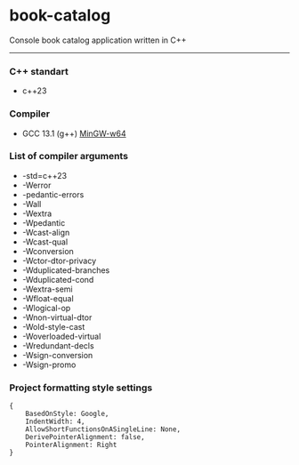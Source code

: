 # book-catalog

Console book catalog application written in C++

---

### C++ standart

- c++23

### Compiler

- GCC 13.1 (g++) [MinGW-w64](https://code.visualstudio.com/docs/cpp/config-mingw)

### List of compiler arguments

- -std=c++23
- -Werror
- -pedantic-errors
- -Wall
- -Wextra
- -Wpedantic
- -Wcast-align
- -Wcast-qual
- -Wconversion
- -Wctor-dtor-privacy
- -Wduplicated-branches
- -Wduplicated-cond
- -Wextra-semi
- -Wfloat-equal
- -Wlogical-op
- -Wnon-virtual-dtor
- -Wold-style-cast
- -Woverloaded-virtual
- -Wredundant-decls
- -Wsign-conversion
- -Wsign-promo

### Project formatting style settings

	{
		BasedOnStyle: Google, 
		IndentWidth: 4, 
		AllowShortFunctionsOnASingleLine: None,
		DerivePointerAlignment: false, 
		PointerAlignment: Right 
	}